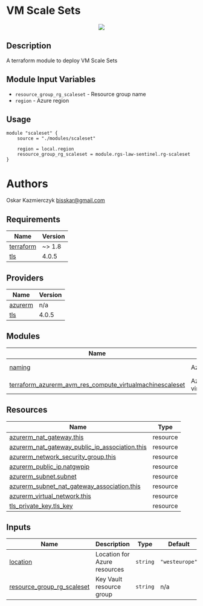 VM Scale Sets
===========


<p align="center">
  <img src="https://github.com/bisskar/Sentinel_Local/assets/65374155/13317e93-7077-4e26-a355-a7ef14941a29">
</p>

Description
----------------------
A terraform module to deploy VM Scale Sets


Module Input Variables
----------------------

- `resource_group_rg_scaleset` - Resource group name 
- `region` - Azure region


Usage
-----

```hcl
module "scaleset" {
    source = "./modules/scaleset"

    region = local.region    
    resource_group_rg_scaleset = module.rgs-law-sentinel.rg-scaleset    
}
```

Authors
=======
Oskar Kazmierczyk
bisskar@gmail.com
<!-- BEGIN_TF_DOCS -->
## Requirements

| Name | Version |
|------|---------|
| <a name="requirement_terraform"></a> [terraform](#requirement\_terraform) | ~> 1.8 |
| <a name="requirement_tls"></a> [tls](#requirement\_tls) | 4.0.5 |

## Providers

| Name | Version |
|------|---------|
| <a name="provider_azurerm"></a> [azurerm](#provider\_azurerm) | n/a |
| <a name="provider_tls"></a> [tls](#provider\_tls) | 4.0.5 |

## Modules

| Name | Source | Version |
|------|--------|---------|
| <a name="module_naming"></a> [naming](#module\_naming) | Azure/naming/azurerm | >= 0.3.0 |
| <a name="module_terraform_azurerm_avm_res_compute_virtualmachinescaleset"></a> [terraform\_azurerm\_avm\_res\_compute\_virtualmachinescaleset](#module\_terraform\_azurerm\_avm\_res\_compute\_virtualmachinescaleset) | Azure/avm-res-compute-virtualmachinescaleset/azurerm | >= 0.13.0 |

## Resources

| Name | Type |
|------|------|
| [azurerm_nat_gateway.this](https://registry.terraform.io/providers/hashicorp/azurerm/latest/docs/resources/nat_gateway) | resource |
| [azurerm_nat_gateway_public_ip_association.this](https://registry.terraform.io/providers/hashicorp/azurerm/latest/docs/resources/nat_gateway_public_ip_association) | resource |
| [azurerm_network_security_group.this](https://registry.terraform.io/providers/hashicorp/azurerm/latest/docs/resources/network_security_group) | resource |
| [azurerm_public_ip.natgwpip](https://registry.terraform.io/providers/hashicorp/azurerm/latest/docs/resources/public_ip) | resource |
| [azurerm_subnet.subnet](https://registry.terraform.io/providers/hashicorp/azurerm/latest/docs/resources/subnet) | resource |
| [azurerm_subnet_nat_gateway_association.this](https://registry.terraform.io/providers/hashicorp/azurerm/latest/docs/resources/subnet_nat_gateway_association) | resource |
| [azurerm_virtual_network.this](https://registry.terraform.io/providers/hashicorp/azurerm/latest/docs/resources/virtual_network) | resource |
| [tls_private_key.tls_key](https://registry.terraform.io/providers/hashicorp/tls/4.0.5/docs/resources/private_key) | resource |

## Inputs

| Name | Description | Type | Default | Required |
|------|-------------|------|---------|:--------:|
| <a name="input_location"></a> [location](#input\_location) | Location for Azure resources | `string` | `"westeurope"` | no |
| <a name="input_resource_group_rg_scaleset"></a> [resource\_group\_rg\_scaleset](#input\_resource\_group\_rg\_scaleset) | Key Vault resource group | `string` | n/a | yes |
<!-- END_TF_DOCS -->